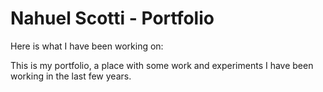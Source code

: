 # Nahuel Scotti - Portfolio

Here is what I have been working on:

This is my portfolio, a place with some work and experiments I have been working in the last few years.
